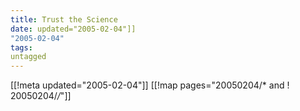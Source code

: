```yaml
---
title: Trust the Science
date: updated="2005-02-04"]]
"2005-02-04"
tags:
untagged
---
```

[[!meta updated="2005-02-04"]]
[[!map pages="20050204/* and ! 20050204/*/*"]]
